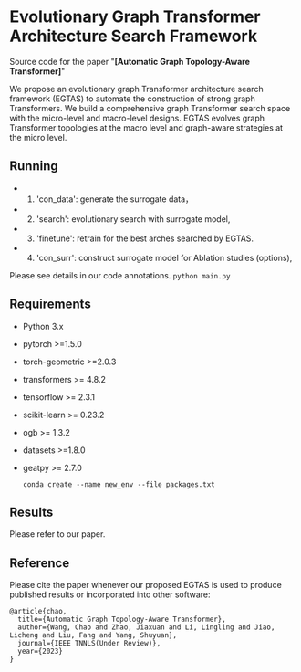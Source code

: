 

# Evolutionary Graph Transformer Architecture Search Framework

Source code for the paper "**[Automatic Graph Topology-Aware Transformer]**"


We propose an evolutionary graph Transformer architecture search framework (EGTAS) to automate the construction of strong graph Transformers. We build a comprehensive graph Transformer search space with the micro-level and macro-level designs. EGTAS evolves graph Transformer topologies at the macro level and graph-aware strategies at the micro level.



## Running

- 1. 'con_data': generate the surrogate data， 
- 2. 'search': evolutionary search with surrogate model, 
- 3. 'finetune': retrain for the best arches searched by EGTAS. 
- 4. 'con_surr': construct surrogate model for Ablation studies (options),

Please see details in our code annotations.
    ```
    python main.py
    ```

## Requirements
- Python 3.x
- pytorch >=1.5.0
- torch-geometric >=2.0.3
- transformers >= 4.8.2
- tensorflow >= 2.3.1
- scikit-learn >= 0.23.2
- ogb >= 1.3.2
- datasets >=1.8.0
- geatpy >= 2.7.0

    ```
    conda create --name new_env --file packages.txt
    ```

## Results
Please refer to our paper.

## Reference
Please cite the paper whenever our proposed EGTAS is used to produce published results or incorporated into other software:
```
@article{chao,
  title={Automatic Graph Topology-Aware Transformer},
  author={Wang, Chao and Zhao, Jiaxuan and Li, Lingling and Jiao, Licheng and Liu, Fang and Yang, Shuyuan},
  journal={IEEE TNNLS(Under Review)},
  year={2023}
}
```


